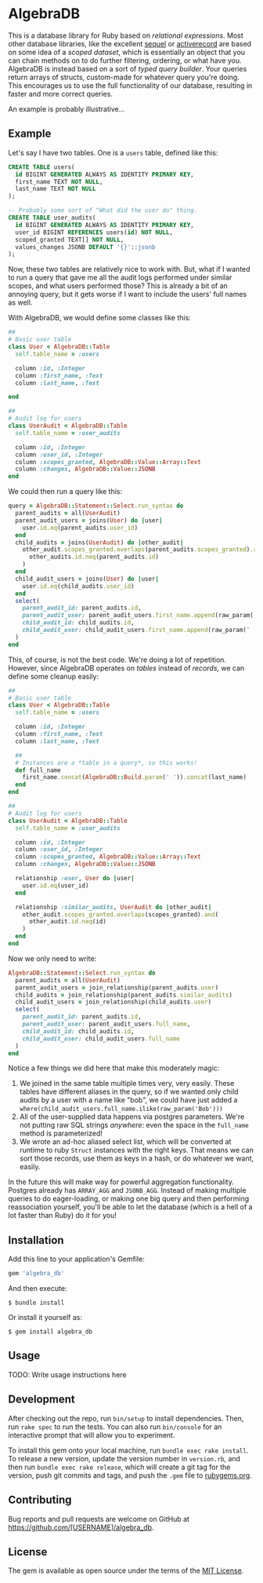# AlgebraDB

This is a database library for Ruby based on *relational expressions*.
Most other database libraries, like the excellent [sequel](https://github.com/jeremyevans/sequel) or [activerecord](https://github.com/rails/rails/tree/master/activerecord) are based on some idea of a *scoped dataset*, which is essentially an object that you can chain methods on to do further filtering, ordering, or what have you.
AlgebraDB is instead based on a sort of *typed query builder*.
Your queries return arrays of structs, custom-made for whatever query you're doing.
This encourages us to use the full functionality of our database, resulting in faster and more correct queries.

An example is probably illustrative...

## Example

Let's say I have two tables.
One is a `users` table, defined like this:

```sql
CREATE TABLE users(
  id BIGINT GENERATED ALWAYS AS IDENTITY PRIMARY KEY,
  first_name TEXT NOT NULL,
  last_name TEXT NOT NULL
);

-- Probably some sort of "What did the user do" thing.
CREATE TABLE user_audits(
  id BIGINT GENERATED ALWAYS AS IDENTITY PRIMARY KEY,
  user_id BIGINT REFERENCES users(id) NOT NULL,
  scoped_granted TEXT[] NOT NULL,
  values_changes JSONB DEFAULT '{}'::jsonb
);
```

Now, these two tables are relatively nice to work with.
But, what if I wanted to run a query that gave me all the audit logs performed under similar scopes, and what users performed those?
This is already a bit of an annoying query, but it gets worse if I want to include the users' full names as well.

With AlgebraDB, we would define some classes like this:

```ruby
##
# Basic user table
class User < AlgebraDB::Table
  self.table_name = :users

  column :id, :Integer
  column :first_name, :Text
  column :last_name, :Text

end

##
# Audit log for users
class UserAudit < AlgebraDB::Table
  self.table_name = :user_audits

  column :id, :Integer
  column :user_id, :Integer
  column :scopes_granted, AlgebraDB::Value::Array::Text
  column :changes, AlgebraDB::Value::JSONB
end
```

We could then run a query like this:

```ruby
query = AlgebraDB::Statement::Select.run_syntax do
  parent_audits = all(UserAudit)
  parent_audit_users = joins(User) do |user|
    user.id.eq(parent_audits.user_id)
  end
  child_audits = joins(UserAudit) do |other_audit|
    other_audit.scopes_granted.overlaps(parent_audits.scopes_granted).and(
      other_audits.id.neq(parent_audits.id)
    )
  end
  child_audit_users = joins(User) do |user|
    user.id.eq(child_audits.user_id)
  end
  select(
    parent_audit_id: parent_audits.id,
    parent_audit_user: parent_audit_users.first_name.append(raw_param(' ')).append(parent_audit_users.last_name),
    child_audit_id: child_audits.id,
    child_audit_user: child_audit_users.first_name.append(raw_param(' ')).append(child_audit_users.last_name)
  )
end
```

This, of course, is not the best code. 
We're doing a lot of repetition.
However, since AlgebraDB operates on *tables* instead of *records*, we can define some cleanup easily:


```ruby
##
# Basic user table
class User < AlgebraDB::Table
  self.table_name = :users

  column :id, :Integer
  column :first_name, :Text
  column :last_name, :Text

  ##
  # Instances are a *table in a query*, so this works!
  def full_name
    first_name.concat(AlgebraDB::Build.param(' ')).concat(last_name)
  end
end

##
# Audit log for users
class UserAudit < AlgebraDB::Table
  self.table_name = :user_audits

  column :id, :Integer
  column :user_id, :Integer
  column :scopes_granted, AlgebraDB::Value::Array::Text
  column :changes, AlgebraDB::Value::JSONB

  relationship :user, User do |user|
    user.id.eq(user_id)
  end

  relationship :similar_audits, UserAudit do |other_audit|
    other_audit.scopes_granted.overlaps(scopes_granted).and(
      other_audit.id.neq(id)
    )
  end
end
```

Now we only need to write:

```ruby
AlgebraDB::Statement::Select.run_syntax do
  parent_audits = all(UserAudit)
  parent_audit_users = join_relationship(parent_audits.user)
  child_audits = join_relationship(parent_audits.similar_audits)
  child_audit_users = join_relationship(child_audits.user)
  select(
    parent_audit_id: parent_audits.id,
    parent_audit_user: parent_audit_users.full_name,
    child_audit_id: child_audits.id,
    child_audit_user: child_audit_users.full_name
  )
end
```

Notice a few things we did here that make this moderately magic:

1. We joined in the same table multiple times very, very easily.
   These tables have different aliases in the query, so if we wanted only child audits by a user with a name like "bob", we could have just added a `where(child_audit_users.full_name.ilike(raw_param('Bob')))`
2. All of the user-supplied data happens via postgres parameters.
   We're not putting raw SQL strings *anywhere*: even the space in the `full_name` method is parameterized!
3. We wrote an ad-hoc aliased select list, which will be converted at runtime to ruby `Struct` instances with the right keys.
   That means we can sort those records, use them as keys in a hash, or do whatever we want, easily.

In the future this will make way for powerful aggregation functionality.
Postgres already has `ARRAY_AGG` and `JSONB_AGG`.
Instead of making multiple queries to do eager-loading, or making one big query and then performing reassociation yourself, you'll be able to let the database (which is a hell of a lot faster than Ruby) do it for you!


## Installation

Add this line to your application's Gemfile:

```ruby
gem 'algebra_db'
```

And then execute:

    $ bundle install

Or install it yourself as:

    $ gem install algebra_db

## Usage

TODO: Write usage instructions here

## Development

After checking out the repo, run `bin/setup` to install dependencies. Then, run `rake spec` to run the tests. You can also run `bin/console` for an interactive prompt that will allow you to experiment.

To install this gem onto your local machine, run `bundle exec rake install`. To release a new version, update the version number in `version.rb`, and then run `bundle exec rake release`, which will create a git tag for the version, push git commits and tags, and push the `.gem` file to [rubygems.org](https://rubygems.org).

## Contributing

Bug reports and pull requests are welcome on GitHub at https://github.com/[USERNAME]/algebra_db.


## License

The gem is available as open source under the terms of the [MIT License](https://opensource.org/licenses/MIT).
